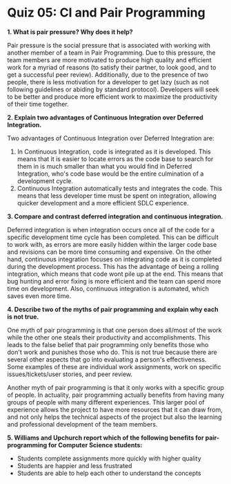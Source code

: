 # Quiz 05: CI and Pair Programming

**1. What is pair pressure? Why does it help?**

Pair pressure is the social pressure that is associated with working with another member of a team in Pair Programming. Due to this pressure, the team members are more motivated to produce high quality and efficient work for a myriad of reasons (to satisfy their partner, to look good, and to get a successful peer review). Additionally, due to the presence of two people, there is less motivation for a developer to get lazy (such as not following guidelines or abiding by standard protocol). Developers will seek to be better and produce more efficient work to maximize the productivity of their time together.

**2. Explain two advantages of Continuous Integration over Deferred Integration.**

Two advantages of Continuous Integration over Deferred Integration are:

1. In Continuous Integration, code is integrated as it is developed. This means that it is easier to locate errors as the code base to search for them in is much smaller than what you would find in Deferred Integration, who's code base would be the entire culmination of a development cycle.
2. Continuous Integration automatically tests and integrates the code. This means that less developer time must be spent on integration, allowing quicker development and a more efficient SDLC experience.

**3. Compare and contrast deferred integration and continuous integration.**

Deferred integration is when integration occurs once all of the code for a specific development time cycle has been completed. This can be difficult to work with, as errors are more easily hidden within the larger code base and revisions can be more time consuming and expensive. On the other hand, continuous integration focuses on integrating code as it is completed during the development process. This has the advantage of being a rolling integration, which means that code wont pile up at the end. This means that bug hunting and error fixing is more efficient and the team can spend more time on development. Also, continuous integration is automated, which saves even more time.

**4. Describe two of the myths of pair programming and explain why each is not true.**

One myth of pair programming is that one person does all/most of the work while the other one steals their productivity and accomplishments. This leads to the false belief that pair programming only benefits those who don't work and punishes those who do. This is not true because there are several other aspects that go into evaluating a person's effectiveness. Some examples of these are individual work assignments, work on specific issues/tickets/user stories, and peer review.

Another myth of pair programming is that it only works with a specific group of people. In actuality, pair programming actually benefits from having many groups of people with many different experiences. This larger pool of experience allows the project to have more resources that it can draw from, and not only helps the technical aspects of the project but also the learning and professional development of the team members.

**5. Williams and Upchurch report which of the following benefits for pair-programming for Computer Science students:**

- Students complete assignments more quickly with higher quality
- Students are happier and less frustrated
- Students are able to help each other to understand the concepts
